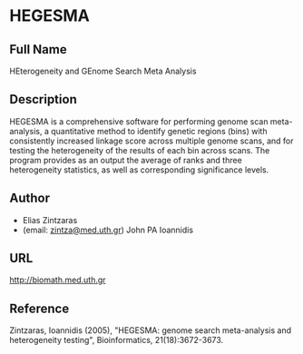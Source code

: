 # HEGESMA

## Full Name
HEterogeneity and GEnome Search Meta Analysis

## Description
HEGESMA is a comprehensive software for performing genome scan meta-analysis, a quantitative method to identify genetic regions (bins) with consistently increased linkage score across multiple genome scans, and for testing the heterogeneity of the results of each bin across scans. The program provides as an output the average of ranks and three heterogeneity statistics, as well as corresponding significance levels.

## Author
* Elias Zintzaras
* (email: zintza@med.uth.gr) John PA Ioannidis

## URL
http://biomath.med.uth.gr

## Reference
Zintzaras, Ioannidis (2005), "HEGESMA: genome search meta-analysis and heterogeneity testing", Bioinformatics, 21(18):3672-3673.